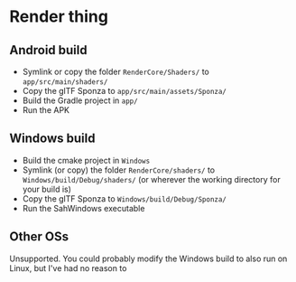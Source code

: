 # Render thing

## Android build

- Symlink or copy the folder `RenderCore/Shaders/` to `app/src/main/shaders/`
- Copy the glTF Sponza to `app/src/main/assets/Sponza/`
- Build the Gradle project in `app/`
- Run the APK

## Windows build

- Build the cmake project in `Windows`
- Symlink (or copy) the folder `RenderCore/shaders/` to `Windows/build/Debug/shaders/` (or wherever the working directory for your build is)
- Copy the glTF Sponza to `Windows/build/Debug/Sponza/`
- Run the SahWindows executable

## Other OSs

Unsupported. You could probably modify the Windows build to also run on Linux, but I've had no reason to
